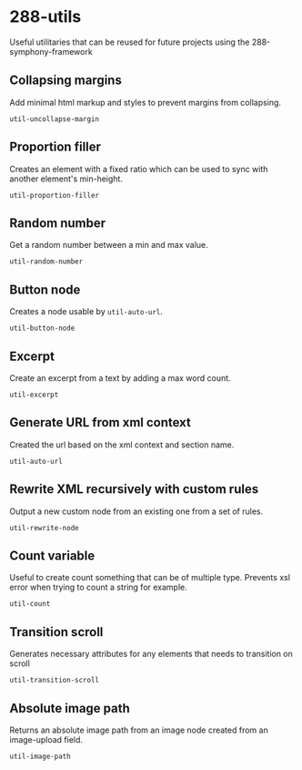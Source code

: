 # 288-utils
Useful utilitaries that can be reused for future projects using the 288-symphony-framework

## Collapsing margins 
Add minimal html markup and styles to prevent margins from collapsing.  

```util-uncollapse-margin```

## Proportion filler 
Creates an element with a fixed ratio which can be used to sync with another element's min-height.  

```util-proportion-filler```

## Random number 
Get a random number between a min and max value.  

```util-random-number```

## Button node
Creates a node usable by ```util-auto-url```.  

```util-button-node```

## Excerpt
Create an excerpt from a text by adding a max word count. 

```util-excerpt```

## Generate URL from xml context
Created the url based on the xml context and section name.  

```util-auto-url```

## Rewrite XML recursively with custom rules
Output a new custom node from an existing one from a set of rules.

```util-rewrite-node```

## Count variable
Useful to create count something that can be of multiple type. Prevents xsl error when trying to count a string for example.

```util-count```

## Transition scroll
Generates necessary attributes for any elements that needs to transition on scroll

```util-transition-scroll```

## Absolute image path
Returns an absolute image path from an image node created from an image-upload field.

```util-image-path```